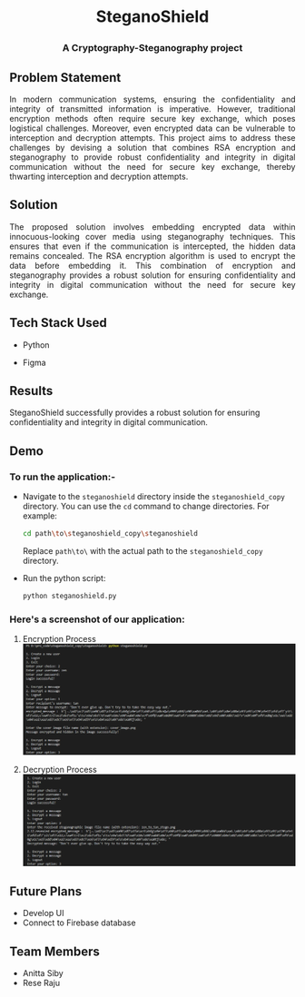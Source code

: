 # <p align="center">SteganoShield</p>

### <p align="center">A Cryptography-Steganography project</p>

## Problem Statement
<p align="justify">In modern communication systems, ensuring the confidentiality and integrity of transmitted information is imperative. However, traditional encryption methods often require secure key exchange, which poses logistical challenges. Moreover, even encrypted data can be vulnerable to interception and decryption attempts. This project aims to address these challenges by devising a solution that combines RSA encryption and steganography to provide robust confidentiality and integrity in digital communication without the need for secure key exchange, thereby thwarting interception and decryption attempts.</p>

## Solution
<p align="justify">The proposed solution involves embedding encrypted data within innocuous-looking cover media using steganography techniques. This ensures that even if the communication is intercepted, the hidden data remains concealed. The RSA encryption algorithm is used to encrypt the data before embedding it. This combination of encryption and steganography provides a robust solution for ensuring confidentiality and integrity in digital communication without the need for secure key exchange.</p>

## Tech Stack Used
- Python
<!-- - Flask
- Firebase -->
- Figma

## Results
SteganoShield successfully provides a robust solution for ensuring confidentiality and integrity in digital communication.

## Demo
### To run the application:-
- Navigate to the `steganoshield` directory inside the `steganoshield_copy` directory. You can use the `cd` command to change directories. For example:
    ```bash
    cd path\to\steganoshield_copy\steganoshield
    ```
    Replace `path\to\` with the actual path to the `steganoshield_copy` directory.

- Run the python script:
    ```python
    python steganoshield.py
    ```


### Here's a screenshot of our application:
1. Encryption Process
    ![Encyption](screenshots/encryption.png  "Encryption Process")

2. Decryption Process
    ![Decryption](screenshots/decryption.png "Decryption Process")

## Future Plans
- Develop UI
- Connect to Firebase database

## Team Members
- Anitta Siby
- Rese Raju
